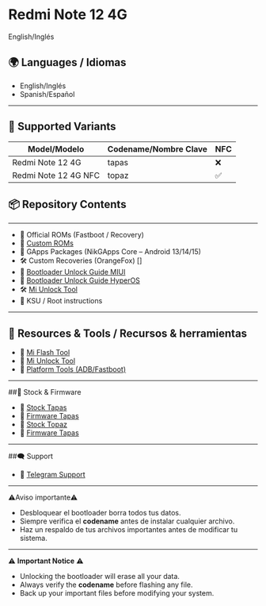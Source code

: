 # Redmi Note 12 4G

English/Inglés
## 🌍 Languages / Idiomas
- English/Inglés
- Spanish/Español

---
## 📱 Supported Variants

| Model/Modelo           | Codename/Nombre Clave | NFC |
|------------------------|----------|-----|
| Redmi Note 12 4G       |   tapas  |  ❌  |
| Redmi Note 12 4G NFC   |   topaz  |  ✅  |
## 📦 Repository Contents

---
- 🔄 Official ROMs (Fastboot / Recovery)
- 📲 [Custom ROMs](https://t.me/RedmiNote12Indonesia_ch)
- 🧩 GApps Packages (NikGApps Core – Android 13/14/15)
- 🛠️ Custom Recoveries (OrangeFox)  []
- 🧱 [Bootloader Unlock Guide MIUI]()
- 🧱 [Bootloader Unlock Guide HyperOS](https://xiaomiui.net/how-unlock-bootloader-xiaomi-hyperos-53493/)
- 🛠️ [Mi Unlock Tool](https://en.miui.com/unlock/download_en.html)
- 🔧 KSU / Root instructions

---

## 🔗 Resources & Tools / Recursos & herramientas

- 📎 [Mi Flash Tool](https://xiaomiflashtool.com)
- 📎 [Mi Unlock Tool](https://en.miui.com/unlock/download_en.html)
- 📎 [Platform Tools (ADB/Fastboot)](https://developer.android.com/studio/releases/platform-tools)


  
---

##📲 Stock & Firmware
- 📎 [Stock Tapas](https://mifirm.net/model/tapas.ttt#global)
- 📎 [Firmware Tapas](https://xmfirmwareupdater.com/archive/firmware/tapas/)
- 📎 [Stock Topaz](https://mifirm.net/model/topaz.ttt#global)
- 📎 [Firmware Tapas](https://xmfirmwareupdater.com/archive/firmware/topaz/)

---

##🗨️ Support
- 📎 [Telegram Support](https://t.me/RedmiNote124GNFC)

---
⚠️Aviso importante⚠️
- Desbloquear el bootloader borra todos tus datos.
- Siempre verifica el **codename** antes de instalar cualquier archivo.
- Haz un respaldo de tus archivos importantes antes de modificar tu sistema.

---

⚠️ **Important Notice** ⚠️

* Unlocking the bootloader will erase all your data.
* Always verify the **codename** before flashing any file.
* Back up your important files before modifying your system.

